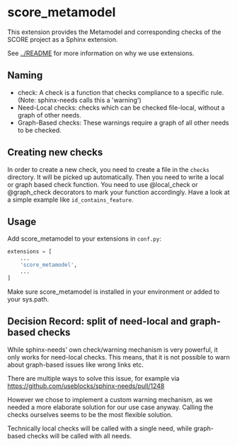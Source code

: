 # score_metamodel

This extension provides the Metamodel and corresponding checks of the SCORE
project as a Sphinx extension.

See [../README](../README.md) for more information on why we use extensions.

## Naming

* check: A check is a function that checks compliance to a specific rule.
  (Note: sphinx-needs calls this a 'warning')
* Need-Local checks: checks which can be checked file-local, without a graph of
  other needs.
* Graph-Based checks: These warnings require a graph of all other needs to be
  checked.

## Creating new checks

In order to create a new check, you need to create a file in the `checks`
directory. It will be picked up automatically.
Then you need to write a local or graph based check function.
You need to use @local_check or @graph_check decorators to mark your function
accordingly.
Have a look at a simple example like `id_contains_feature`.

## Usage

Add score_metamodel to your extensions in `conf.py`:

```python
extensions = [
    ...
    'score_metamodel',
    ...
]
```

Make sure score_metamodel is installed in your environment or added to your
sys.path.


## Decision Record: split of need-local and graph-based checks

While sphinx-needs' own check/warning mechanism is very powerful, it only works
for need-local checks. This means, that it is not possible to warn about
graph-based issues like wrong links etc.

There are multiple ways to solve this issue, for example via
https://github.com/useblocks/sphinx-needs/pull/1248

However we chose to implement a custom warning mechanism, as we needed a
more elaborate solution for our use case anyway. Calling the checks ourselves
seems to be the most flexible solution.

Technically local checks will be called with a single need, while graph-based
checks will be called with all needs.
